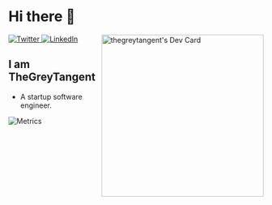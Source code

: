 

# Hi there 👋

<div align="left">
  <a href="https://twitter.com/omBratteng">
    <img
      src="https://img.shields.io/twitter/follow/omBratteng?label=Twitter&logo=twitter&style=flat-square&color=1da1f2&logoColor=ffffff"
      alt="Twitter"
    />
  </a>
  <a href="https://www.linkedin.com/in/ombratteng/">
    <img
      src="https://img.shields.io/static/v1?logo=linkedin&style=flat-square&color=0072b1&label=LinkedIn&message=%E2%98%86"
      alt="LinkedIn"
    />
  </a>


<a href="https://app.daily.dev/thegreytangent">
<img 
width="320"
align="right"
src="https://api.daily.dev/devcards/ecf637036af043d6b60c1dac3a8752a2.png?r=fl5"  alt="thegreytangent's Dev Card"/>
</a>

</div>

## I am TheGreyTangent
- A startup software engineer.

![Metrics](https://metrics.lecoq.io/thegreytangent?template=classic&wakatime=1&achievements=1&stackoverflow=1&isocalendar=1&calendar=1&base=header%2C%20activity%2C%20community%2C%20repositories%2C%20metadata&base.indepth=false&base.hireable=false&isocalendar=false&isocalendar.duration=half-year&calendar=false&calendar.limit=1&achievements=false&achievements.threshold=A&achievements.secrets=true&achievements.display=detailed&achievements.limit=0&stackoverflow=false&stackoverflow.user=9929106&stackoverflow.sections=answers-top&stackoverflow.limit=2&stackoverflow.lines=4&stackoverflow.lines.snippet=2&wakatime=false&wakatime.url=https%3A%2F%2Fwakatime.com%2F%40thegreytangent&wakatime.user=thegreytangent&wakatime.sections=time%2C%20projects%2C%20projects-graphs%2C%20languages%2C%20languages-graphs%2C%20editors%2C%20os&wakatime.days=7&wakatime.limit=5&wakatime.languages.other=false&wakatime.languages.ignored=browser&wakatime.repositories.visibility=public&config.timezone=Asia%2FManila&config.twemoji=true)
